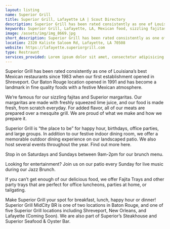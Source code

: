```yaml
---
layout: listing
name: Superior Grill
title: Superior Grill, Lafayette LA | Scout Directory
description: Superior Grill has been rated consistently as one of Louisiana’s best Mexican restaurants since 1983 when our first establishment opened in Shreveport. Our Baton Rouge location opened in 1991 and has become a landmark in fine quality foods with a festive Mexican atmosphere.
keywords: Superior Grill, Lafayette, LA, Mexican food, sizzling fajitas, mouth-watering enchiladas, cheesy nachos, famous margaritas, Mexican cuisine, Lafayette dining, Superior Grill menu, best fajitas, authentic Mexican, Mexican restaurant, delicious margaritas, cheesy dishes, grilled fajitas, local dining, Tex-Mex, tasty enchiladas, popular restaurant
image: /assets/img/img_8669.jpg
short_description: Superior Grill has been rated consistently as one of Louisiana’s best Mexican restaurants since 1983 when our first establishment opened in Shreveport. Our Baton Rouge location opened in 1991 and has become a landmark in fine quality foods with a festive Mexican atmosphere.
location: 2320 Kaliste Saloom Rd, Lafayette, LA 70508
website: https://lafayette.superiorgrill.com
type: Restraunt
services_provided: Lorem ipsum dolor sit amet, consectetur adipisicing elit, sed do eiusmod tempor incididunt ut labore et dolore magna aliqua. Ut enim ad minim veniam.
---
```

 <p>Superior Grill has been rated consistently as one of Louisiana’s best Mexican restaurants since 1983 when our first establishment opened in Shreveport. Our Baton Rouge location opened in 1991 and has become a landmark in fine quality foods with a festive Mexican atmosphere.</p>

<p> We’re famous for our sizzling fajitas and Superior margaritas. Our margaritas are made with freshly squeezed lime juice, and our food is made fresh, from scratch everyday. For added flavor, all of our meats are prepared over a mesquite grill. We are proud of what we make and how we prepare it.
</p>
<p>
 Superior Grill is “the place to be” for happy hour, birthdays, office parties, and large groups. In addition to our festive indoor dining room, we offer a memorable outdoor dining experience on our landscaped patio. We also host several events throughout the year. Find out more here.
</p>
<p>
 Stop in on Saturdays and Sundays between 9am-2pm for our brunch menu.
</p>
<p>
 Looking for entertainment? Join us on our patio every Sunday for live music during our Jazz Brunch.
</p>
<p>
 If you can’t get enough of our delicious food, we offer Fajita Trays and other party trays that are perfect for office luncheons, parties at home, or tailgating.
</p>
<p>
 Make Superior Grill your spot for breakfast, lunch, happy hour or dinner!
 Superior Grill MidCity BR is one of two locations in Baton Rouge, and one of five Superior Grill locations including Shreveport, New Orleans, and Lafayette (Coming Soon). We are also part of Superior’s Steakhouse and Superior Seafood & Oyster Bar.
</p>
